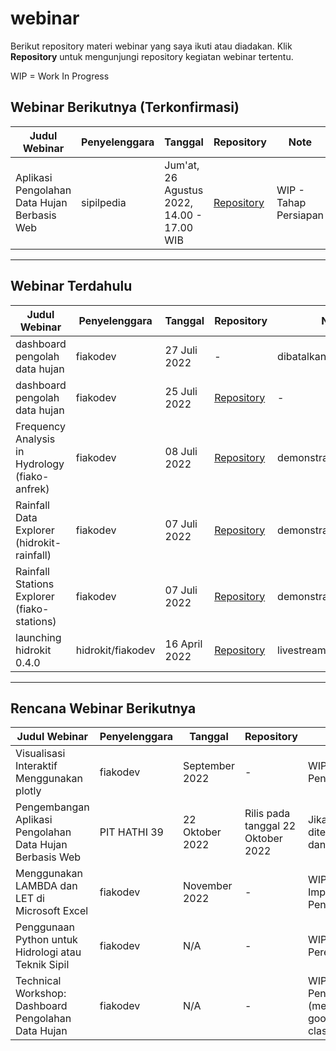 # webinar
Berikut repository materi webinar yang saya ikuti atau diadakan. Klik **Repository** untuk mengunjungi repository kegiatan webinar tertentu.

WIP = Work In Progress

## Webinar Berikutnya (Terkonfirmasi)

Judul Webinar | Penyelenggara | Tanggal | Repository | Note
--- | --- | --- | --- | ---
Aplikasi Pengolahan Data Hujan Berbasis Web | sipilpedia | Jum'at, 26 Agustus 2022, 14.00 - 17.00 WIB | [Repository](./sipilpedia#readme) | WIP - Tahap Persiapan

---

## Webinar Terdahulu

Judul Webinar | Penyelenggara | Tanggal | Repository | Note
--- | --- | --- | --- | ---
dashboard pengolah data hujan | fiakodev | 27 Juli 2022 | - | dibatalkan
dashboard pengolah data hujan | fiakodev | 25 Juli 2022 | [Repository](./fiakodev/20220725-pengolah-data-hujan#readme) | -
Frequency Analysis in Hydrology (fiako-anfrek) | fiakodev | 08 Juli 2022 | [Repository](./fiakodev/20220707-aplikasi-fiakodev#readme) | demonstrasi/presentasi
Rainfall Data Explorer (hidrokit-rainfall) | fiakodev | 07 Juli 2022 | [Repository](./fiakodev/20220707-aplikasi-fiakodev#readme) | demonstrasi/presentasi
Rainfall Stations Explorer (fiako-stations) | fiakodev | 07 Juli 2022 | [Repository](./fiakodev/20220707-aplikasi-fiakodev#readme) | demonstrasi/presentasi
launching hidrokit 0.4.0 | hidrokit/fiakodev | 16 April 2022 | [Repository](./fiakodev/20220416-hidrokit-0-4-0#readme) | livestream

---

## Rencana Webinar Berikutnya

Judul Webinar | Penyelenggara | Tanggal | Repository | Note
--- | --- | --- | --- | ---
Visualisasi Interaktif Menggunakan plotly | fiakodev | September 2022 | - | WIP - Tahap Penulisan
Pengembangan Aplikasi Pengolahan Data Hujan Berbasis Web | PIT HATHI 39 | 22 Oktober 2022 | Rilis pada tanggal 22 Oktober 2022 | Jika _full paper_ diterima/selesai dan terpilih
Menggunakan LAMBDA dan LET di Microsoft Excel | fiakodev | November 2022 | - | WIP - Tahap Implementasi & Pengembangan
Penggunaan Python untuk Hidrologi atau Teknik Sipil | fiakodev | N/A | - | WIP - Tahap Perencanaan 
Technical Workshop: Dashboard Pengolahan Data Hujan | fiakodev | N/A | - | WIP - Tahap Penulisan (menggunakan google classroom)

